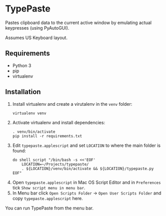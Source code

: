 # TypePaste #

Pastes clipboard data to the current active window by emulating actual keypresses (using PyAutoGUI).

Assumes US Keyboard layout.

## Requirements ##
- Python 3
- pip
- virtualenv

## Installation ##

1. Install virtualenv and create a virutalenv in the `venv` folder:
    ```
    virtualenv venv
    ```
2. Activate virtualenv and install dependencies:
    ```
    . venv/bin/activate
    pip install -r requirements.txt
    ```
3. Edit `typepaste.applescript` and set `LOCATION` to where the main folder is found:
    ```
    do shell script "/bin/bash -s <<'EOF'
        LOCATION=~/Projects/typepaste/
        . ${LOCATION}/venv/bin/activate && ${LOCATION}/typepaste.py
    EOF"
    ```
4. Open `typepaste.applescript` in Mac OS Script Editor and in `Preferences` tick `Show script menu in menu bar`.
5. In Menu bar click `Open Scripts Folder` -> `Open User Scripts Folder` and copy `typepaste.applescript` here.

You can run TypePaste from the menu bar.
